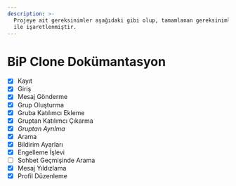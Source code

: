 ```yaml
---
description: >-
  Projeye ait gereksinimler aşağıdaki gibi olup, tamamlanan gereksinimler tik
  ile işaretlenmiştir.
---
```


# BiP Clone Dokümantasyon

* [x] Kayıt
* [x] Giriş
* [x] Mesaj Gönderme
* [x] Grup Oluşturma
* [x] Gruba Katılımcı Ekleme
* [x] Gruptan Katılımcı Çıkarma
* [x] _Gruptan Ayrılma_
* [x] Arama
* [x] Bildirim Ayarları
* [x] Engelleme İşlevi
* [ ] Sohbet Geçmişinde Arama
* [x] Mesaj Yıldızlama
* [x] Profil Düzenleme
